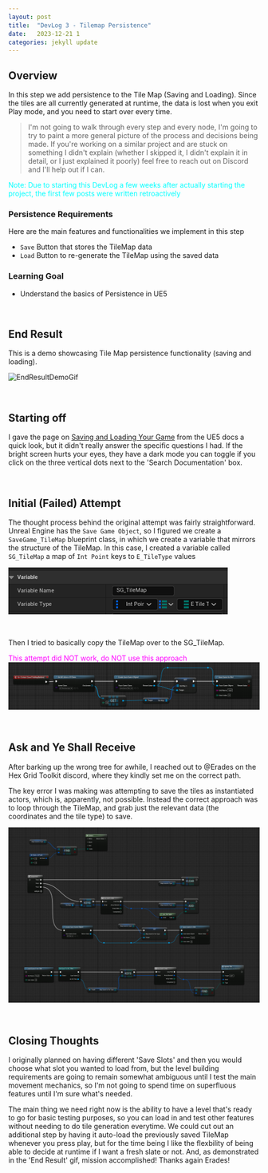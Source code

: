 ```yaml
---
layout: post
title:  "DevLog 3 - Tilemap Persistence"
date:   2023-12-21 1
categories: jekyll update
---
```


## Overview 


In this step we add persistence to the Tile Map (Saving and Loading). Since the tiles are all currently generated at runtime, the data is lost when you exit Play mode, and you need to start over every time.

> I'm not going to walk through every step and every node, I'm going to try to paint a more general picture of the process and decisions being made. If you're working on a similar project and are stuck on something I didn't explain (whether I skipped it, I didn't explain it in detail, or I just explained it poorly) feel free to reach out on Discord and I'll help out if I can.

<span style="color: cyan"> Note: Due to starting this DevLog a few weeks after actually starting the project, the first few posts were written retroactively </span>

### Persistence Requirements

Here are the main features and functionalities we implement in this step

*  `Save` Button that stores the TileMap data
*  `Load` Button to re-generate the TileMap using the saved data 

### Learning Goal

* Understand the basics of Persistence in UE5

<br>

## End Result

This is a demo showcasing Tile Map persistence functionality (saving and loading).

![EndResultDemoGif](/static/3-tilemap-persistence-assets/TileMapPersistence720.gif)

<br>

## Starting off

I gave the page on <a href="https://docs.unrealengine.com/5.3/en-US/saving-and-loading-your-game-in-unreal-engine/" target="_blank"> Saving and Loading Your Game</a> from the UE5 docs a quick look, but it didn't really answer the specific questions I had. If the bright screen hurts your eyes, they have a dark mode you can toggle if you click on the three vertical dots next to the 'Search Documentation' box.

<br>

## Initial (Failed) Attempt

The thought process behind the original attempt was fairly straightforward. Unreal Engine has the `Save Game Object`, so I figured we create a `SaveGame_TileMap` blueprint class, in which we create a variable that mirrors the structure of the TileMap. In this case, I created a variable called `SG_TileMap` a map of `Int Point` keys to `E_TileType` values

![SG_TileMapVariable](/static/3-tilemap-persistence-assets/SG_TileMapVariable.png)

<br>

Then I tried to basically copy the TileMap over to the SG_TileMap. 

<span style="color: magenta"> This attempt did NOT work, do NOT use this approach <span>
![IncorrectSavingApproach](/static/3-tilemap-persistence-assets/IncorrectSavingApproach.png)

<br>

## Ask and Ye Shall Receive

After barking up the wrong tree for awhile, I reached out to @Erades on the Hex Grid Toolkit discord, where they kindly set me on the correct path.

The key error I was making was attempting to save the tiles as instantiated actors, which is, apparently, not possible. Instead the correct approach was to loop through the TileMap, and grab just the relevant data (the coordinates and the tile type) to save.

![CorrectSavingAndLoadingApproach](/static/3-tilemap-persistence-assets/CorrectSavingAndLoadingApproach.png)

<br>

## Closing Thoughts

I originally planned on having different 'Save Slots' and then you would choose what slot you wanted to load from, but the level building requirements are going to remain somewhat ambiguous until I test the main movement mechanics, so I'm not going to spend time on superfluous features until I'm sure what's needed.

The main thing we need right now is the ability to have a level that's ready to go for basic testing purposes, so you can load in and test other features without needing to do tile generation everytime. We could cut out an additional step by having it auto-load the previously saved TileMap whenever you press play, but for the time being I like the flexbility of being able to decide at runtime if I want a fresh slate or not. And, as demonstrated in the 'End Result' gif, mission accomplished! Thanks again Erades!